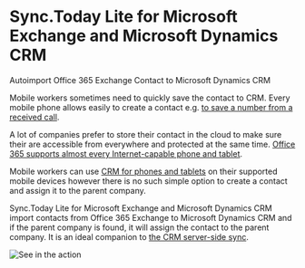 # Sync.Today Lite for Microsoft Exchange and Microsoft Dynamics CRM
Autoimport Office 365 Exchange Contact to Microsoft Dynamics CRM

Mobile workers sometimes need to quickly save the contact to CRM. Every mobile phone allows easily to create a contact e.g. [to save a number from a received call](https://www.microsoft.com/en-us/mobile/support/product/lumia925/userguidance/?action=singleTopic&topic=GUID-FDA9F285-8A9F-471B-BBC8-A73DD7BC2935).

A lot of companies prefer to store their contact in the cloud to make sure their are accessible from everywhere and protected at the same time. [Office 365 supports almost every Internet-capable phone and tablet](https://support.office.com/en-us/article/Office-365-mobile-setup-Help-7dabb6cb-0046-40b6-81fe-767e0b1f014f).

Mobile workers can use [CRM for phones and tablets](https://www.microsoft.com/en-us/dynamics/crm-customer-center/install-crm-for-phones-and-tablets.aspx) on their supported mobile devices however there is no such simple option to create a contact and assign it to the parent company.

Sync.Today Lite for Microsoft Exchange and Microsoft Dynamics CRM import contacts from Office 365 Exchange to Microsoft Dynamics CRM and if the parent company is found, it will assign the contact to the parent company. It is an ideal companion to [the CRM server-side sync](https://www.microsoft.com/en-us/dynamics/crm-customer-center/synchronizing-data-with-outlook-or-exchange-faq.aspx).

![See in the action](https://gist.githubusercontent.com/davidpodhola/6abfc62fefd4e618df4b/raw/09df8bda74a7bdb01d8a03ef0fd690fc3a792562/exchange2crm.gif)
